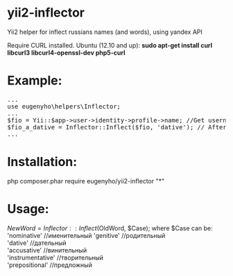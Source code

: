 # yii2-inflector
Yii2 helper for inflect russians names (and words), using yandex API

Require CURL installed.
Ubuntu (12.10 and up): <b>sudo apt-get install curl libcurl3 libcurl4-openssl-dev php5-curl</b>

# Example:
<pre>
...
use eugenyho\helpers\Inflector;
...
$fio = Yii::$app->user->identity->profile->name; //Get username Иванов Иван Иванович
$fio_a_dative = Inflector::Inflect($fio, 'dative'); // After inflect: Иванову Ивану Ивановичу
...
</pre>
    
# Installation:
php composer.phar require eugenyho/yii2-inflector "*"

# Usage:
$NewWord = Inflector::Inflect($OldWord, $Case);
where $Case can be:
	'nominative'        //именительный
	'genitive'          //родительный		
	'dative'            //дательный			
	'accusative'        //винительный				
	'instrumentative'   //творительный			
	'prepositional'     //предложный			

